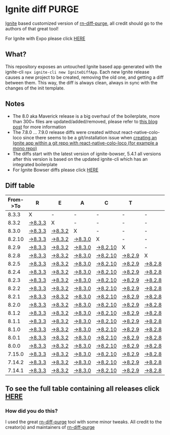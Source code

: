 # Ignite diff PURGE

[Ignite](https://github.com/infinitered/ignite) based customized version of [rn-diff-purge](https://github.com/react-native-community/rn-diff-purge/), all credit should go to the authors of that great tool!

For Ignite with Expo please click [HERE](https://github.com/nirre7/ignite-expo-diff-purge)

## What?

This repository exposes an untouched Ignite based app generated with the ignite-cli
`npx ignite-cli new IgniteDiffApp`. Each new Ignite release causes a new project to be created, removing the old one, and getting a diff between them. This way, the diff is always clean, always in sync with the changes of the init template.

## Notes
- The 8.0 aka Maverick release is a big overhaul of the boilerplate, more than 300+ files are updated/added/removed, please refer to [this blog post](https://shift.infinite.red/announcing-ignite-8-0-maverick-fbbdafbb738e) for more information
- The 7.8.0 ... 7.9.0 release diffs were created without react-native-colo-loco since there seems to be a git/installation issue when [creating an Ignite app within a git repo with react-native-colo-loco (for example a mono repo)](https://github.com/infinitered/ignite/issues/1845)
- The diffs start with the latest version of ignite-bowser, 5.4.1 all versions after this version is based on the updated ignite-cli which has an integrated boilerplate
- For Ignite Bowser diffs please click [HERE](https://github.com/nirre7/ignite-bowser-diff-purge)

## Diff table

| From->To | R                                                                                            | E                                                                                            | A                                                                                            | C                                                                                              | T                                                                                            |                                                                                              | N                                                                                            | A                                                                                            | T                                                                                            | I                                                                                            | V                                                                                            | E                                                                                            |                                                                                              |                                                                                              |                                                                                              |                                                                                              |                                                                                              |                                                                                                |                                                                                                |     |
| -------- | -------------------------------------------------------------------------------------------- | -------------------------------------------------------------------------------------------- | -------------------------------------------------------------------------------------------- | ---------------------------------------------------------------------------------------------- | -------------------------------------------------------------------------------------------- | -------------------------------------------------------------------------------------------- | -------------------------------------------------------------------------------------------- | -------------------------------------------------------------------------------------------- | -------------------------------------------------------------------------------------------- | -------------------------------------------------------------------------------------------- | -------------------------------------------------------------------------------------------- | -------------------------------------------------------------------------------------------- | -------------------------------------------------------------------------------------------- | -------------------------------------------------------------------------------------------- | -------------------------------------------------------------------------------------------- | -------------------------------------------------------------------------------------------- | -------------------------------------------------------------------------------------------- | ---------------------------------------------------------------------------------------------- | ---------------------------------------------------------------------------------------------- | --- |
| 8.3.3    | X                                                                                            | -                                                                                            | -                                                                                            | -                                                                                              | -                                                                                            | -                                                                                            | -                                                                                            | -                                                                                            | -                                                                                            | -                                                                                            | -                                                                                            | -                                                                                            | -                                                                                            | -                                                                                            | -                                                                                            | -                                                                                            | -                                                                                            | -                                                                                              | -                                                                                              | -   |
| 8.3.2    | [->8.3.3](https://github.com/nirre7/ignite-diff-purge/compare/release/8.3.2..release/8.3.3)  | X                                                                                            | -                                                                                            | -                                                                                              | -                                                                                            | -                                                                                            | -                                                                                            | -                                                                                            | -                                                                                            | -                                                                                            | -                                                                                            | -                                                                                            | -                                                                                            | -                                                                                            | -                                                                                            | -                                                                                            | -                                                                                            | -                                                                                              | -                                                                                              | -   |
| 8.3.0    | [->8.3.3](https://github.com/nirre7/ignite-diff-purge/compare/release/8.3.0..release/8.3.3)  | [->8.3.2](https://github.com/nirre7/ignite-diff-purge/compare/release/8.3.0..release/8.3.2)  | X                                                                                            | -                                                                                              | -                                                                                            | -                                                                                            | -                                                                                            | -                                                                                            | -                                                                                            | -                                                                                            | -                                                                                            | -                                                                                            | -                                                                                            | -                                                                                            | -                                                                                            | -                                                                                            | -                                                                                            | -                                                                                              | -                                                                                              | -   |
| 8.2.10   | [->8.3.3](https://github.com/nirre7/ignite-diff-purge/compare/release/8.2.10..release/8.3.3) | [->8.3.2](https://github.com/nirre7/ignite-diff-purge/compare/release/8.2.10..release/8.3.2) | [->8.3.0](https://github.com/nirre7/ignite-diff-purge/compare/release/8.2.10..release/8.3.0) | X                                                                                              | -                                                                                            | -                                                                                            | -                                                                                            | -                                                                                            | -                                                                                            | -                                                                                            | -                                                                                            | -                                                                                            | -                                                                                            | -                                                                                            | -                                                                                            | -                                                                                            | -                                                                                            | -                                                                                              | -                                                                                              | -   |
| 8.2.9    | [->8.3.3](https://github.com/nirre7/ignite-diff-purge/compare/release/8.2.9..release/8.3.3)  | [->8.3.2](https://github.com/nirre7/ignite-diff-purge/compare/release/8.2.9..release/8.3.2)  | [->8.3.0](https://github.com/nirre7/ignite-diff-purge/compare/release/8.2.9..release/8.3.0)  | [->8.2.10](https://github.com/nirre7/ignite-diff-purge/compare/release/8.2.9..release/8.2.10)  | X                                                                                            | -                                                                                            | -                                                                                            | -                                                                                            | -                                                                                            | -                                                                                            | -                                                                                            | -                                                                                            | -                                                                                            | -                                                                                            | -                                                                                            | -                                                                                            | -                                                                                            | -                                                                                              | -                                                                                              | -   |
| 8.2.8    | [->8.3.3](https://github.com/nirre7/ignite-diff-purge/compare/release/8.2.8..release/8.3.3)  | [->8.3.2](https://github.com/nirre7/ignite-diff-purge/compare/release/8.2.8..release/8.3.2)  | [->8.3.0](https://github.com/nirre7/ignite-diff-purge/compare/release/8.2.8..release/8.3.0)  | [->8.2.10](https://github.com/nirre7/ignite-diff-purge/compare/release/8.2.8..release/8.2.10)  | [->8.2.9](https://github.com/nirre7/ignite-diff-purge/compare/release/8.2.8..release/8.2.9)  | X                                                                                            | -                                                                                            | -                                                                                            | -                                                                                            | -                                                                                            | -                                                                                            | -                                                                                            | -                                                                                            | -                                                                                            | -                                                                                            | -                                                                                            | -                                                                                            | -                                                                                              | -                                                                                              | -   |
| 8.2.5    | [->8.3.3](https://github.com/nirre7/ignite-diff-purge/compare/release/8.2.5..release/8.3.3)  | [->8.3.2](https://github.com/nirre7/ignite-diff-purge/compare/release/8.2.5..release/8.3.2)  | [->8.3.0](https://github.com/nirre7/ignite-diff-purge/compare/release/8.2.5..release/8.3.0)  | [->8.2.10](https://github.com/nirre7/ignite-diff-purge/compare/release/8.2.5..release/8.2.10)  | [->8.2.9](https://github.com/nirre7/ignite-diff-purge/compare/release/8.2.5..release/8.2.9)  | [->8.2.8](https://github.com/nirre7/ignite-diff-purge/compare/release/8.2.5..release/8.2.8)  | X                                                                                            | -                                                                                            | -                                                                                            | -                                                                                            | -                                                                                            | -                                                                                            | -                                                                                            | -                                                                                            | -                                                                                            | -                                                                                            | -                                                                                            | -                                                                                              | -                                                                                              | -   |
| 8.2.4    | [->8.3.3](https://github.com/nirre7/ignite-diff-purge/compare/release/8.2.4..release/8.3.3)  | [->8.3.2](https://github.com/nirre7/ignite-diff-purge/compare/release/8.2.4..release/8.3.2)  | [->8.3.0](https://github.com/nirre7/ignite-diff-purge/compare/release/8.2.4..release/8.3.0)  | [->8.2.10](https://github.com/nirre7/ignite-diff-purge/compare/release/8.2.4..release/8.2.10)  | [->8.2.9](https://github.com/nirre7/ignite-diff-purge/compare/release/8.2.4..release/8.2.9)  | [->8.2.8](https://github.com/nirre7/ignite-diff-purge/compare/release/8.2.4..release/8.2.8)  | [->8.2.5](https://github.com/nirre7/ignite-diff-purge/compare/release/8.2.4..release/8.2.5)  | X                                                                                            | -                                                                                            | -                                                                                            | -                                                                                            | -                                                                                            | -                                                                                            | -                                                                                            | -                                                                                            | -                                                                                            | -                                                                                            | -                                                                                              | -                                                                                              | -   |
| 8.2.3    | [->8.3.3](https://github.com/nirre7/ignite-diff-purge/compare/release/8.2.3..release/8.3.3)  | [->8.3.2](https://github.com/nirre7/ignite-diff-purge/compare/release/8.2.3..release/8.3.2)  | [->8.3.0](https://github.com/nirre7/ignite-diff-purge/compare/release/8.2.3..release/8.3.0)  | [->8.2.10](https://github.com/nirre7/ignite-diff-purge/compare/release/8.2.3..release/8.2.10)  | [->8.2.9](https://github.com/nirre7/ignite-diff-purge/compare/release/8.2.3..release/8.2.9)  | [->8.2.8](https://github.com/nirre7/ignite-diff-purge/compare/release/8.2.3..release/8.2.8)  | [->8.2.5](https://github.com/nirre7/ignite-diff-purge/compare/release/8.2.3..release/8.2.5)  | [->8.2.4](https://github.com/nirre7/ignite-diff-purge/compare/release/8.2.3..release/8.2.4)  | X                                                                                            | -                                                                                            | -                                                                                            | -                                                                                            | -                                                                                            | -                                                                                            | -                                                                                            | -                                                                                            | -                                                                                            | -                                                                                              | -                                                                                              | -   |
| 8.2.2    | [->8.3.3](https://github.com/nirre7/ignite-diff-purge/compare/release/8.2.2..release/8.3.3)  | [->8.3.2](https://github.com/nirre7/ignite-diff-purge/compare/release/8.2.2..release/8.3.2)  | [->8.3.0](https://github.com/nirre7/ignite-diff-purge/compare/release/8.2.2..release/8.3.0)  | [->8.2.10](https://github.com/nirre7/ignite-diff-purge/compare/release/8.2.2..release/8.2.10)  | [->8.2.9](https://github.com/nirre7/ignite-diff-purge/compare/release/8.2.2..release/8.2.9)  | [->8.2.8](https://github.com/nirre7/ignite-diff-purge/compare/release/8.2.2..release/8.2.8)  | [->8.2.5](https://github.com/nirre7/ignite-diff-purge/compare/release/8.2.2..release/8.2.5)  | [->8.2.4](https://github.com/nirre7/ignite-diff-purge/compare/release/8.2.2..release/8.2.4)  | [->8.2.3](https://github.com/nirre7/ignite-diff-purge/compare/release/8.2.2..release/8.2.3)  | X                                                                                            | -                                                                                            | -                                                                                            | -                                                                                            | -                                                                                            | -                                                                                            | -                                                                                            | -                                                                                            | -                                                                                              | -                                                                                              | -   |
| 8.2.1    | [->8.3.3](https://github.com/nirre7/ignite-diff-purge/compare/release/8.2.1..release/8.3.3)  | [->8.3.2](https://github.com/nirre7/ignite-diff-purge/compare/release/8.2.1..release/8.3.2)  | [->8.3.0](https://github.com/nirre7/ignite-diff-purge/compare/release/8.2.1..release/8.3.0)  | [->8.2.10](https://github.com/nirre7/ignite-diff-purge/compare/release/8.2.1..release/8.2.10)  | [->8.2.9](https://github.com/nirre7/ignite-diff-purge/compare/release/8.2.1..release/8.2.9)  | [->8.2.8](https://github.com/nirre7/ignite-diff-purge/compare/release/8.2.1..release/8.2.8)  | [->8.2.5](https://github.com/nirre7/ignite-diff-purge/compare/release/8.2.1..release/8.2.5)  | [->8.2.4](https://github.com/nirre7/ignite-diff-purge/compare/release/8.2.1..release/8.2.4)  | [->8.2.3](https://github.com/nirre7/ignite-diff-purge/compare/release/8.2.1..release/8.2.3)  | [->8.2.2](https://github.com/nirre7/ignite-diff-purge/compare/release/8.2.1..release/8.2.2)  | X                                                                                            | -                                                                                            | -                                                                                            | -                                                                                            | -                                                                                            | -                                                                                            | -                                                                                            | -                                                                                              | -                                                                                              | -   |
| 8.2.0    | [->8.3.3](https://github.com/nirre7/ignite-diff-purge/compare/release/8.2.0..release/8.3.3)  | [->8.3.2](https://github.com/nirre7/ignite-diff-purge/compare/release/8.2.0..release/8.3.2)  | [->8.3.0](https://github.com/nirre7/ignite-diff-purge/compare/release/8.2.0..release/8.3.0)  | [->8.2.10](https://github.com/nirre7/ignite-diff-purge/compare/release/8.2.0..release/8.2.10)  | [->8.2.9](https://github.com/nirre7/ignite-diff-purge/compare/release/8.2.0..release/8.2.9)  | [->8.2.8](https://github.com/nirre7/ignite-diff-purge/compare/release/8.2.0..release/8.2.8)  | [->8.2.5](https://github.com/nirre7/ignite-diff-purge/compare/release/8.2.0..release/8.2.5)  | [->8.2.4](https://github.com/nirre7/ignite-diff-purge/compare/release/8.2.0..release/8.2.4)  | [->8.2.3](https://github.com/nirre7/ignite-diff-purge/compare/release/8.2.0..release/8.2.3)  | [->8.2.2](https://github.com/nirre7/ignite-diff-purge/compare/release/8.2.0..release/8.2.2)  | [->8.2.1](https://github.com/nirre7/ignite-diff-purge/compare/release/8.2.0..release/8.2.1)  | X                                                                                            | -                                                                                            | -                                                                                            | -                                                                                            | -                                                                                            | -                                                                                            | -                                                                                              | -                                                                                              | -   |
| 8.1.2    | [->8.3.3](https://github.com/nirre7/ignite-diff-purge/compare/release/8.1.2..release/8.3.3)  | [->8.3.2](https://github.com/nirre7/ignite-diff-purge/compare/release/8.1.2..release/8.3.2)  | [->8.3.0](https://github.com/nirre7/ignite-diff-purge/compare/release/8.1.2..release/8.3.0)  | [->8.2.10](https://github.com/nirre7/ignite-diff-purge/compare/release/8.1.2..release/8.2.10)  | [->8.2.9](https://github.com/nirre7/ignite-diff-purge/compare/release/8.1.2..release/8.2.9)  | [->8.2.8](https://github.com/nirre7/ignite-diff-purge/compare/release/8.1.2..release/8.2.8)  | [->8.2.5](https://github.com/nirre7/ignite-diff-purge/compare/release/8.1.2..release/8.2.5)  | [->8.2.4](https://github.com/nirre7/ignite-diff-purge/compare/release/8.1.2..release/8.2.4)  | [->8.2.3](https://github.com/nirre7/ignite-diff-purge/compare/release/8.1.2..release/8.2.3)  | [->8.2.2](https://github.com/nirre7/ignite-diff-purge/compare/release/8.1.2..release/8.2.2)  | [->8.2.1](https://github.com/nirre7/ignite-diff-purge/compare/release/8.1.2..release/8.2.1)  | [->8.2.0](https://github.com/nirre7/ignite-diff-purge/compare/release/8.1.2..release/8.2.0)  | X                                                                                            | -                                                                                            | -                                                                                            | -                                                                                            | -                                                                                            | -                                                                                              | -                                                                                              | -   |
| 8.1.1    | [->8.3.3](https://github.com/nirre7/ignite-diff-purge/compare/release/8.1.1..release/8.3.3)  | [->8.3.2](https://github.com/nirre7/ignite-diff-purge/compare/release/8.1.1..release/8.3.2)  | [->8.3.0](https://github.com/nirre7/ignite-diff-purge/compare/release/8.1.1..release/8.3.0)  | [->8.2.10](https://github.com/nirre7/ignite-diff-purge/compare/release/8.1.1..release/8.2.10)  | [->8.2.9](https://github.com/nirre7/ignite-diff-purge/compare/release/8.1.1..release/8.2.9)  | [->8.2.8](https://github.com/nirre7/ignite-diff-purge/compare/release/8.1.1..release/8.2.8)  | [->8.2.5](https://github.com/nirre7/ignite-diff-purge/compare/release/8.1.1..release/8.2.5)  | [->8.2.4](https://github.com/nirre7/ignite-diff-purge/compare/release/8.1.1..release/8.2.4)  | [->8.2.3](https://github.com/nirre7/ignite-diff-purge/compare/release/8.1.1..release/8.2.3)  | [->8.2.2](https://github.com/nirre7/ignite-diff-purge/compare/release/8.1.1..release/8.2.2)  | [->8.2.1](https://github.com/nirre7/ignite-diff-purge/compare/release/8.1.1..release/8.2.1)  | [->8.2.0](https://github.com/nirre7/ignite-diff-purge/compare/release/8.1.1..release/8.2.0)  | [->8.1.2](https://github.com/nirre7/ignite-diff-purge/compare/release/8.1.1..release/8.1.2)  | X                                                                                            | -                                                                                            | -                                                                                            | -                                                                                            | -                                                                                              | -                                                                                              | -   |
| 8.1.0    | [->8.3.3](https://github.com/nirre7/ignite-diff-purge/compare/release/8.1.0..release/8.3.3)  | [->8.3.2](https://github.com/nirre7/ignite-diff-purge/compare/release/8.1.0..release/8.3.2)  | [->8.3.0](https://github.com/nirre7/ignite-diff-purge/compare/release/8.1.0..release/8.3.0)  | [->8.2.10](https://github.com/nirre7/ignite-diff-purge/compare/release/8.1.0..release/8.2.10)  | [->8.2.9](https://github.com/nirre7/ignite-diff-purge/compare/release/8.1.0..release/8.2.9)  | [->8.2.8](https://github.com/nirre7/ignite-diff-purge/compare/release/8.1.0..release/8.2.8)  | [->8.2.5](https://github.com/nirre7/ignite-diff-purge/compare/release/8.1.0..release/8.2.5)  | [->8.2.4](https://github.com/nirre7/ignite-diff-purge/compare/release/8.1.0..release/8.2.4)  | [->8.2.3](https://github.com/nirre7/ignite-diff-purge/compare/release/8.1.0..release/8.2.3)  | [->8.2.2](https://github.com/nirre7/ignite-diff-purge/compare/release/8.1.0..release/8.2.2)  | [->8.2.1](https://github.com/nirre7/ignite-diff-purge/compare/release/8.1.0..release/8.2.1)  | [->8.2.0](https://github.com/nirre7/ignite-diff-purge/compare/release/8.1.0..release/8.2.0)  | [->8.1.2](https://github.com/nirre7/ignite-diff-purge/compare/release/8.1.0..release/8.1.2)  | [->8.1.1](https://github.com/nirre7/ignite-diff-purge/compare/release/8.1.0..release/8.1.1)  | X                                                                                            | -                                                                                            | -                                                                                            | -                                                                                              | -                                                                                              | -   |
| 8.0.1    | [->8.3.3](https://github.com/nirre7/ignite-diff-purge/compare/release/8.0.1..release/8.3.3)  | [->8.3.2](https://github.com/nirre7/ignite-diff-purge/compare/release/8.0.1..release/8.3.2)  | [->8.3.0](https://github.com/nirre7/ignite-diff-purge/compare/release/8.0.1..release/8.3.0)  | [->8.2.10](https://github.com/nirre7/ignite-diff-purge/compare/release/8.0.1..release/8.2.10)  | [->8.2.9](https://github.com/nirre7/ignite-diff-purge/compare/release/8.0.1..release/8.2.9)  | [->8.2.8](https://github.com/nirre7/ignite-diff-purge/compare/release/8.0.1..release/8.2.8)  | [->8.2.5](https://github.com/nirre7/ignite-diff-purge/compare/release/8.0.1..release/8.2.5)  | [->8.2.4](https://github.com/nirre7/ignite-diff-purge/compare/release/8.0.1..release/8.2.4)  | [->8.2.3](https://github.com/nirre7/ignite-diff-purge/compare/release/8.0.1..release/8.2.3)  | [->8.2.2](https://github.com/nirre7/ignite-diff-purge/compare/release/8.0.1..release/8.2.2)  | [->8.2.1](https://github.com/nirre7/ignite-diff-purge/compare/release/8.0.1..release/8.2.1)  | [->8.2.0](https://github.com/nirre7/ignite-diff-purge/compare/release/8.0.1..release/8.2.0)  | [->8.1.2](https://github.com/nirre7/ignite-diff-purge/compare/release/8.0.1..release/8.1.2)  | [->8.1.1](https://github.com/nirre7/ignite-diff-purge/compare/release/8.0.1..release/8.1.1)  | [->8.1.0](https://github.com/nirre7/ignite-diff-purge/compare/release/8.0.1..release/8.1.0)  | X                                                                                            | -                                                                                            | -                                                                                              | -                                                                                              | -   |
| 8.0.0    | [->8.3.3](https://github.com/nirre7/ignite-diff-purge/compare/release/8.0.0..release/8.3.3)  | [->8.3.2](https://github.com/nirre7/ignite-diff-purge/compare/release/8.0.0..release/8.3.2)  | [->8.3.0](https://github.com/nirre7/ignite-diff-purge/compare/release/8.0.0..release/8.3.0)  | [->8.2.10](https://github.com/nirre7/ignite-diff-purge/compare/release/8.0.0..release/8.2.10)  | [->8.2.9](https://github.com/nirre7/ignite-diff-purge/compare/release/8.0.0..release/8.2.9)  | [->8.2.8](https://github.com/nirre7/ignite-diff-purge/compare/release/8.0.0..release/8.2.8)  | [->8.2.5](https://github.com/nirre7/ignite-diff-purge/compare/release/8.0.0..release/8.2.5)  | [->8.2.4](https://github.com/nirre7/ignite-diff-purge/compare/release/8.0.0..release/8.2.4)  | [->8.2.3](https://github.com/nirre7/ignite-diff-purge/compare/release/8.0.0..release/8.2.3)  | [->8.2.2](https://github.com/nirre7/ignite-diff-purge/compare/release/8.0.0..release/8.2.2)  | [->8.2.1](https://github.com/nirre7/ignite-diff-purge/compare/release/8.0.0..release/8.2.1)  | [->8.2.0](https://github.com/nirre7/ignite-diff-purge/compare/release/8.0.0..release/8.2.0)  | [->8.1.2](https://github.com/nirre7/ignite-diff-purge/compare/release/8.0.0..release/8.1.2)  | [->8.1.1](https://github.com/nirre7/ignite-diff-purge/compare/release/8.0.0..release/8.1.1)  | [->8.1.0](https://github.com/nirre7/ignite-diff-purge/compare/release/8.0.0..release/8.1.0)  | [->8.0.1](https://github.com/nirre7/ignite-diff-purge/compare/release/8.0.0..release/8.0.1)  | X                                                                                            | -                                                                                              | -                                                                                              | -   |
| 7.15.0   | [->8.3.3](https://github.com/nirre7/ignite-diff-purge/compare/release/7.15.0..release/8.3.3) | [->8.3.2](https://github.com/nirre7/ignite-diff-purge/compare/release/7.15.0..release/8.3.2) | [->8.3.0](https://github.com/nirre7/ignite-diff-purge/compare/release/7.15.0..release/8.3.0) | [->8.2.10](https://github.com/nirre7/ignite-diff-purge/compare/release/7.15.0..release/8.2.10) | [->8.2.9](https://github.com/nirre7/ignite-diff-purge/compare/release/7.15.0..release/8.2.9) | [->8.2.8](https://github.com/nirre7/ignite-diff-purge/compare/release/7.15.0..release/8.2.8) | [->8.2.5](https://github.com/nirre7/ignite-diff-purge/compare/release/7.15.0..release/8.2.5) | [->8.2.4](https://github.com/nirre7/ignite-diff-purge/compare/release/7.15.0..release/8.2.4) | [->8.2.3](https://github.com/nirre7/ignite-diff-purge/compare/release/7.15.0..release/8.2.3) | [->8.2.2](https://github.com/nirre7/ignite-diff-purge/compare/release/7.15.0..release/8.2.2) | [->8.2.1](https://github.com/nirre7/ignite-diff-purge/compare/release/7.15.0..release/8.2.1) | [->8.2.0](https://github.com/nirre7/ignite-diff-purge/compare/release/7.15.0..release/8.2.0) | [->8.1.2](https://github.com/nirre7/ignite-diff-purge/compare/release/7.15.0..release/8.1.2) | [->8.1.1](https://github.com/nirre7/ignite-diff-purge/compare/release/7.15.0..release/8.1.1) | [->8.1.0](https://github.com/nirre7/ignite-diff-purge/compare/release/7.15.0..release/8.1.0) | [->8.0.1](https://github.com/nirre7/ignite-diff-purge/compare/release/7.15.0..release/8.0.1) | [->8.0.0](https://github.com/nirre7/ignite-diff-purge/compare/release/7.15.0..release/8.0.0) | X                                                                                              | -                                                                                              | -   |
| 7.14.2   | [->8.3.3](https://github.com/nirre7/ignite-diff-purge/compare/release/7.14.2..release/8.3.3) | [->8.3.2](https://github.com/nirre7/ignite-diff-purge/compare/release/7.14.2..release/8.3.2) | [->8.3.0](https://github.com/nirre7/ignite-diff-purge/compare/release/7.14.2..release/8.3.0) | [->8.2.10](https://github.com/nirre7/ignite-diff-purge/compare/release/7.14.2..release/8.2.10) | [->8.2.9](https://github.com/nirre7/ignite-diff-purge/compare/release/7.14.2..release/8.2.9) | [->8.2.8](https://github.com/nirre7/ignite-diff-purge/compare/release/7.14.2..release/8.2.8) | [->8.2.5](https://github.com/nirre7/ignite-diff-purge/compare/release/7.14.2..release/8.2.5) | [->8.2.4](https://github.com/nirre7/ignite-diff-purge/compare/release/7.14.2..release/8.2.4) | [->8.2.3](https://github.com/nirre7/ignite-diff-purge/compare/release/7.14.2..release/8.2.3) | [->8.2.2](https://github.com/nirre7/ignite-diff-purge/compare/release/7.14.2..release/8.2.2) | [->8.2.1](https://github.com/nirre7/ignite-diff-purge/compare/release/7.14.2..release/8.2.1) | [->8.2.0](https://github.com/nirre7/ignite-diff-purge/compare/release/7.14.2..release/8.2.0) | [->8.1.2](https://github.com/nirre7/ignite-diff-purge/compare/release/7.14.2..release/8.1.2) | [->8.1.1](https://github.com/nirre7/ignite-diff-purge/compare/release/7.14.2..release/8.1.1) | [->8.1.0](https://github.com/nirre7/ignite-diff-purge/compare/release/7.14.2..release/8.1.0) | [->8.0.1](https://github.com/nirre7/ignite-diff-purge/compare/release/7.14.2..release/8.0.1) | [->8.0.0](https://github.com/nirre7/ignite-diff-purge/compare/release/7.14.2..release/8.0.0) | [->7.15.0](https://github.com/nirre7/ignite-diff-purge/compare/release/7.14.2..release/7.15.0) | X                                                                                              | -   |
| 7.14.1   | [->8.3.3](https://github.com/nirre7/ignite-diff-purge/compare/release/7.14.1..release/8.3.3) | [->8.3.2](https://github.com/nirre7/ignite-diff-purge/compare/release/7.14.1..release/8.3.2) | [->8.3.0](https://github.com/nirre7/ignite-diff-purge/compare/release/7.14.1..release/8.3.0) | [->8.2.10](https://github.com/nirre7/ignite-diff-purge/compare/release/7.14.1..release/8.2.10) | [->8.2.9](https://github.com/nirre7/ignite-diff-purge/compare/release/7.14.1..release/8.2.9) | [->8.2.8](https://github.com/nirre7/ignite-diff-purge/compare/release/7.14.1..release/8.2.8) | [->8.2.5](https://github.com/nirre7/ignite-diff-purge/compare/release/7.14.1..release/8.2.5) | [->8.2.4](https://github.com/nirre7/ignite-diff-purge/compare/release/7.14.1..release/8.2.4) | [->8.2.3](https://github.com/nirre7/ignite-diff-purge/compare/release/7.14.1..release/8.2.3) | [->8.2.2](https://github.com/nirre7/ignite-diff-purge/compare/release/7.14.1..release/8.2.2) | [->8.2.1](https://github.com/nirre7/ignite-diff-purge/compare/release/7.14.1..release/8.2.1) | [->8.2.0](https://github.com/nirre7/ignite-diff-purge/compare/release/7.14.1..release/8.2.0) | [->8.1.2](https://github.com/nirre7/ignite-diff-purge/compare/release/7.14.1..release/8.1.2) | [->8.1.1](https://github.com/nirre7/ignite-diff-purge/compare/release/7.14.1..release/8.1.1) | [->8.1.0](https://github.com/nirre7/ignite-diff-purge/compare/release/7.14.1..release/8.1.0) | [->8.0.1](https://github.com/nirre7/ignite-diff-purge/compare/release/7.14.1..release/8.0.1) | [->8.0.0](https://github.com/nirre7/ignite-diff-purge/compare/release/7.14.1..release/8.0.0) | [->7.15.0](https://github.com/nirre7/ignite-diff-purge/compare/release/7.14.1..release/7.15.0) | [->7.14.2](https://github.com/nirre7/ignite-diff-purge/compare/release/7.14.1..release/7.14.2) | X   |

## To see the full table containing all releases click [HERE](https://nirre7.github.io/ignite-diff-purge/)

### How did you do this?

I used the great [rn-diff-purge](https://github.com/react-native-community/rn-diff-purge/) tool with some minor tweaks.
All credit to the creator(s) and maintainers of [rn-diff-purge](https://github.com/react-native-community/rn-diff-purge/)

